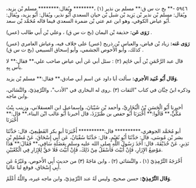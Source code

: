 ٥٩٤٦ -** بخ ت س ق:** مسلم بن نذير (١) ،******** ويُقال:******** مسلم بْن يزيد، ويُقال: مسلم بْن نذير بْن يَزِيد بْن شبل بْن حيان السعدي أَبُو نذير، ويُقال: أَبُو يزيد، ويُقال: أَبُو عياض الكوفي، وهو ابن عم عتي بْن ضمرة السعدي فيما قاله مُحَمَّد بْن سعد.

**رَوَى عَن:** حذيفة بْن اليمان (بخ ت س ق) ، وعلي بْن أَبي طالب (عس) .

**رَوَى عَنه:** زياد بْن فياض، والعباس بْن ذريح (عس) على خلاف فيه، وعياش العامري (عس) كذلك، وأبو الأَحوص الجشمي، وأبو إسحاق السبيعي (بخ ت س ق) .

قال عبد الرَّحْمَنِ بْن أَبي حَاتِم (٢) : سئل أبي عَن أبي عياض صاحب علي،** فقال:** لا بأس بِهِ.

**وَقَال أَبُو عُبَيد الأجري:** سألت أبا داود عن اسم أبي صادق،** فقال:** مسلم بْن يزيد.

وذكره ابنُ حِبَّان في كتاب "الثقات (٣) .روى له البخاري في "الأدب"، والتِّرْمِذِيّ، والنَّسَائي، وابن ماجه.

أخبرنا أَبُو الْحَسَنِ بْنُ الْبُخَارِيِّ، وأحمد بْن شَيْبَانَ، وإسماعيل ابن العسقلاني، وزينب بِنْتُ مَكِّيٍّ،** قَالُوا:** أَخْبَرَنَا أَبُو حفص بن طَبَرْزَذَ، قال أخبرنا أَبُو غالب ابْن البناء،** قال:** أَخْبَرَنَا

أبو مُحَمَّد الجوهري،********** قال:********** أَخْبَرَنَا أبو بكر القَطِيعِيّ، قال: حَدَّثَنَا بشر بْن مُوسَى، قال: حَدَّثَنَا أَبُو نُعَيْمٍ، قال: حَدَّثَنَا سُفْيَانُ، عَن أَبِي إِسْحَاقَ، عَنْ مُسْلِمِ بْنِ نَذِيرٍ، عَنْ حُذَيْفَةَ، قال: أَخَذَ رَسُولُ اللَّهِ صلى الله عليه وسلم بِعَضَلَةِ سَاقِي،** فَقَالَ:** هَذَا مَوْضِعُ الإِزَارِ، فَإِنْ أَبَيْتَ فَأَسْفَلُ مِنْ ذَلِكَ، فَإِنْ أَبَيْتَ فَلا حَقَّ لِلإِزَارِ فِي الْكَعْبَيْنِ.

أَخْرَجَهُ التِّرْمِذِيّ (١) ، والنَّسَائي (٢) ، وابن مَاجَهْ (٣) من حديث أَبِي الأَحوص، وغَيْرُهُ عَن أَبِي إِسْحَاق، فوقع لنا عاليا.

**وَقَال التِّرْمِذِيّ:** حسن صحيح. وليس لَهُ عند التِّرْمِذِيّ، وابن ماجه غيره، واللَّهُ أَعْلَمُ.
